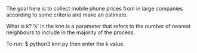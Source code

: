 The goal here is to collect mobile phone prices from in large companies according to some criteria and make an estimate.

What is k?
‘k’ in the knn is a parameter that refers to the number of nearest neighbours to include in the majority of the process.

To run:
$ python3 knn.py
then enter the k value.

